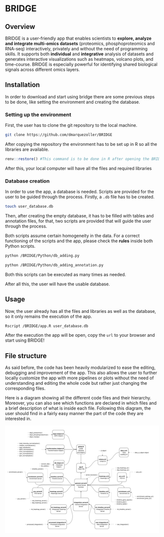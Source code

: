 # BRIDGE

## Overview

BRIDGE is a user-friendly app that enables scientists to **explore, analyze and integrate multi-omics datasets** (proteomics, phosphoproteomics and RNA-seq) interactively, privately and without the need of programming skills. It supports both **individual** and **integrative** analysis of datasets and generates interactive visualizations such as heatmaps, volcano plots, and time-course. BRIDGE is especially powerful for identifying shared biological signals across different omics layers. 

## Installation

In order to download and start using bridge there are some previous steps to be done, like setting the environment and creating the database.

### Setting up the environment

First, the user has to clone the git repository to the local machine.

```bash
git clone https://github.com/dmarquezoller/BRIDGE
 ```

After copying the repository the environment has to be set up in R so all the libraries are available.

```R
renv::restore() #This command is to be done in R after opening the BRIDGE project
```

After this, your local computer will have all the files and required libraries

### Database creation

In order to use the app, a database is needed. Scripts are provided for the user to be guided through the process.
Firstly, a `.db` file has to be created.

```bash
touch user_database.db
```
Then, after creating the empty database, it has to be filled with tables and annotation files, for that, two scripts are provided that will guide the user through the process.

Both scripts assume certain homogeneity in the data. For a correct functioning of the scripts and the app, please check the **rules** inside both Python scripts.

```bash
python /BRIDGE/Python/db_adding.py
```

```bash
python /BRIDGE/Python/db_adding_annotation.py
```

Both this scripts can be executed as many times as needed.

After all this, the user will have the usable database.

## Usage

Now, the user already has all the files and libraries as well as the database, so it only remains the execution of the app.

```bash
Rscript /BRIDGE/app.R user_database.db
```

After the execution the app will be open, copy the `url` to your browser and start using BRIDGE!

## File structure

As said before, the code has been heavily modularized to ease the editing, debugging and improvement of the app.
This also allows the user to further locally customize the app with more pipelines or plots without the need of understanding and editing the whole code
but rather just changing the corresponding files.

Here is a diagram showing all the different code files and their hierarchy. Moreover, you can also see which functions are declared in which files and a brief description of what is inside each file.
Following this diagram, the user should find in a fairly easy manner the part of the code they are interested in.

![Code Hierarchy Diagram](./CODE_DIAGRAM_FINAL.png)